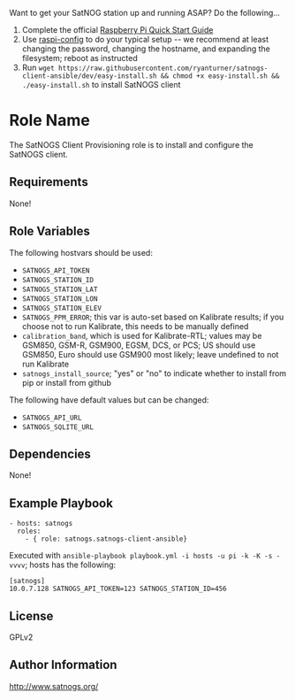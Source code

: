 Want to get your SatNOG station up and running ASAP? Do the following...
  1. Complete the official [Raspberry Pi Quick Start Guide](https://www.raspberrypi.org/help/quick-start-guide/)
  2. Use [raspi-config](https://www.raspberrypi.org/documentation/configuration/raspi-config.md) to do your typical setup -- we recommend at least changing the password, changing the hostname, and expanding the filesystem; reboot as instructed
  3. Run `wget https://raw.githubusercontent.com/ryanturner/satnogs-client-ansible/dev/easy-install.sh && chmod +x easy-install.sh && ./easy-install.sh` to install SatNOGS client

Role Name
=========

The SatNOGS Client Provisioning role is to install and configure the SatNOGS client.

Requirements
------------

None!

Role Variables
--------------

The following hostvars should be used:
* `SATNOGS_API_TOKEN`
* `SATNOGS_STATION_ID`
* `SATNOGS_STATION_LAT`
* `SATNOGS_STATION_LON`
* `SATNOGS_STATION_ELEV`
* `SATNOGS_PPM_ERROR`; this var is auto-set based on Kalibrate results; if you choose not to run Kalibrate, this needs to be manually defined
* `calibration_band`, which is used for Kalibrate-RTL; values may be GSM850, GSM-R, GSM900, EGSM, DCS, or PCS; US should use GSM850, Euro should use GSM900 most likely; leave undefined to not run Kalibrate
* `satnogs_install_source`; "yes" or "no" to indicate whether to install from pip or install from github

The following have default values but can be changed:
* `SATNOGS_API_URL`
* `SATNOGS_SQLITE_URL`

Dependencies
------------

None!

Example Playbook
----------------

```
- hosts: satnogs
  roles:
    - { role: satnogs.satnogs-client-ansible}
```
Executed with `ansible-playbook playbook.yml -i hosts -u pi -k -K -s -vvvv`; hosts has the following:
```
[satnogs]
10.0.7.128 SATNOGS_API_TOKEN=123 SATNOGS_STATION_ID=456
```

License
-------

GPLv2

Author Information
------------------

http://www.satnogs.org/
